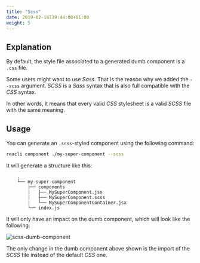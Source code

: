 ```yaml
---
title: "Scss"
date: 2019-02-18T19:44:08+01:00
weight: 5
---
```


## Explanation

By default, the style file associated to a generated dumb component is a `.css` file.

Some users might want to use _Sass_. That is the reason why we added the `--scss` argument. _SCSS_ is a _Sass_ syntax that is also full compatible with the _CSS_ syntax.

In other words, it means that every valid _CSS_ stylesheet is a valid _SCSS_ file with the same meaning.

## Usage

You can generate an `.scss`-styled component using the following command: 
```bash
reacli component ./my-super-component --scss
```

It will generate a structure like this:
```text
    .
    └── my-super-component
        ├── components
        |   ├── MySuperComponent.jsx
        |   ├── MySuperComponent.scss
        |   └── MySuperComponentContainer.jsx
        └── index.js
```

It will only have an impact on the dumb component, which will look like the following:

![scss-dumb-component](/options/images/scss-dumb-component.png?width=70%)

The only change in the dumb component above shown is the import of the _SCSS_ file instead of the default _CSS_ one.